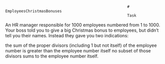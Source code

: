                                                           # EmployeesChristmasBonuses
                                                          Task
An HR manager responsible for 1000 employees numbered from 1 to 1000. Your boss told you to give a big Christmas bonus to employees, but didn’t tell you their names. Instead they gave you two indications:

the sum of the proper divisors (including 1 but not itself) of the employee number is greater than the employee number itself
no subset of those divisors sums to the employee number itself.
